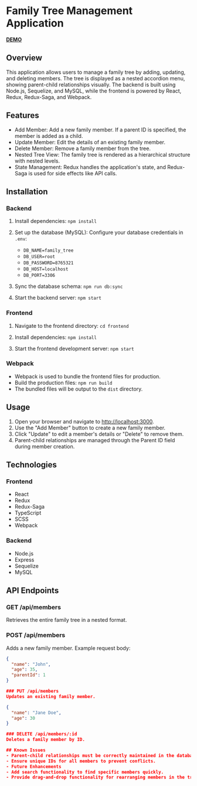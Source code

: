 # Family Tree Management Application

[**DEMO**](https://tetianaveremchuk.github.io/family-tree-app/)

## Overview
This application allows users to manage a family tree by adding, updating, and deleting members. The tree is displayed as a nested accordion menu, showing parent-child relationships visually. The backend is built using Node.js, Sequelize, and MySQL, while the frontend is powered by React, Redux, Redux-Saga, and Webpack.

## Features
- Add Member: Add a new family member. If a parent ID is specified, the member is added as a child.
- Update Member: Edit the details of an existing family member.
- Delete Member: Remove a family member from the tree.
- Nested Tree View: The family tree is rendered as a hierarchical structure with nested levels.
- State Management: Redux handles the application's state, and Redux-Saga is used for side effects like API calls.

## Installation

### Backend
1. Install dependencies:
   `npm install`

2. Set up the database (MySQL):
   Configure your database credentials in `.env`:
   - `DB_NAME=family_tree`
   - `DB_USER=root`
   - `DB_PASSWORD=8765321`
   - `DB_HOST=localhost`
   - `DB_PORT=3306`

3. Sync the database schema:
   `npm run db:sync`

4. Start the backend server:
   `npm start`

### Frontend
1. Navigate to the frontend directory:
   `cd frontend`

2. Install dependencies:
   `npm install`

3. Start the frontend development server:
   `npm start`

### Webpack
- Webpack is used to bundle the frontend files for production.
- Build the production files: `npm run build`
- The bundled files will be output to the `dist` directory.

## Usage
1. Open your browser and navigate to [http://localhost:3000](http://localhost:3000).
2. Use the "Add Member" button to create a new family member.
3. Click "Update" to edit a member's details or "Delete" to remove them.
4. Parent-child relationships are managed through the Parent ID field during member creation.

## Technologies

### Frontend
- React
- Redux
- Redux-Saga
- TypeScript
- SCSS
- Webpack

### Backend
- Node.js
- Express
- Sequelize
- MySQL

## API Endpoints

### GET /api/members
Retrieves the entire family tree in a nested format.

### POST /api/members
Adds a new family member. Example request body:

```json
{
  "name": "John",
  "age": 35,
  "parentId": 1
}

### PUT /api/members
Updates an existing family member.

{
  "name": "Jane Doe",
  "age": 30
}

### DELETE /api/members/:id
Deletes a family member by ID.

## Known Issues
- Parent-child relationships must be correctly maintained in the database for the tree view to render properly.
- Ensure unique IDs for all members to prevent conflicts.
- Future Enhancements
- Add search functionality to find specific members quickly.
- Provide drag-and-drop functionality for rearranging members in the tree.

